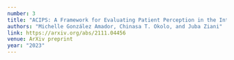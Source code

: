 ```yaml
---
number: 3
title: "ACIPS: A Framework for Evaluating Patient Perception in the Introduction of AI-Enabled Healthcare" 
authors: "Michelle González Amador, Chinasa T. Okolo, and Juba Ziani"
link: https://arxiv.org/abs/2111.04456
venue: ArXiv preprint
year: "2023"
---
```


